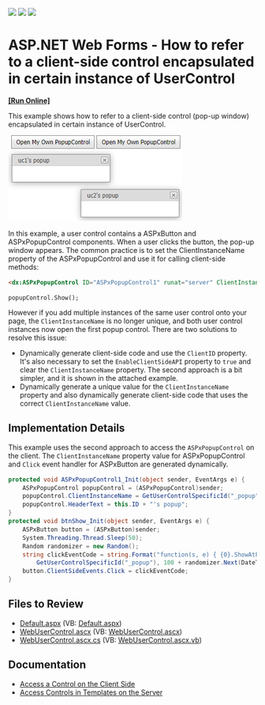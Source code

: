 <!-- default badges list -->
![](https://img.shields.io/endpoint?url=https://codecentral.devexpress.com/api/v1/VersionRange/128564917/13.1.4%2B)
[![](https://img.shields.io/badge/Open_in_DevExpress_Support_Center-FF7200?style=flat-square&logo=DevExpress&logoColor=white)](https://supportcenter.devexpress.com/ticket/details/E2102)
[![](https://img.shields.io/badge/📖_How_to_use_DevExpress_Examples-e9f6fc?style=flat-square)](https://docs.devexpress.com/GeneralInformation/403183)
<!-- default badges end -->

# ASP.NET Web Forms - How to refer to a client-side control encapsulated in certain instance of UserControl
<!-- run online -->
**[[Run Online]](https://codecentral.devexpress.com/e2102/)**
<!-- run online end -->

This example shows how to refer to a client-side control (pop-up window) encapsulated in certain instance of UserControl.

![](user-controls-with-popups.png)

In this example, a user control contains a ASPxButton and ASPxPopupControl components. When a user clicks the button, the pop-up window appears. The common practice is to set the ClientInstanceName property of the ASPxPopupControl and use it for calling client-side methods:

```aspx
<dx:ASPxPopupControl ID="ASPxPopupControl1" runat="server" ClientInstanceName="popupControl" ...  />
```
```jscript
popupControl.Show();  
```
However if you add multiple instances of the same user control onto your page, the `ClientInstanceName` is no longer unique, and both user control instances now open the first popup control. There are two solutions to resolve this issue:

* Dynamically generate client-side code and use the `ClientID` property. It's also necessary to set the `EnableClientSideAPI` property to `true` and clear the `ClientInstanceName` property.
The second approach is a bit simpler, and it is shown in the attached example.
* Dynamically generate a unique value for the `ClientInstanceName` property and also dynamically generate client-side code that uses the correct `ClientInstanceName` value.

## Implementation Details

This example uses the second approach to access the `ASPxPopupControl` on the client. The `ClientInstanceName` property value for ASPxPopupControl and `Click` event handler for ASPxButton are generated dynamically.

```csharp
protected void ASPxPopupControl1_Init(object sender, EventArgs e) {
    ASPxPopupControl popupControl = (ASPxPopupControl)sender;
    popupControl.ClientInstanceName = GetUserControlSpecificId("_popup");
    popupControl.HeaderText = this.ID + "'s popup";
}
protected void btnShow_Init(object sender, EventArgs e) {
    ASPxButton button = (ASPxButton)sender;
    System.Threading.Thread.Sleep(50);
    Random randomizer = new Random();
    string clickEventCode = string.Format("function(s, e) { {0}.ShowAtPos({1}, {1}); }",
        GetUserControlSpecificId("_popup"), 100 + randomizer.Next(DateTime.Now.Millisecond));
    button.ClientSideEvents.Click = clickEventCode;
}
```

## Files to Review

* [Default.aspx](./CS/Default.aspx) (VB: [Default.aspx](./VB/Default.aspx))
* [WebUserControl.ascx](./CS/WebUserControl.ascx) (VB: [WebUserControl.ascx](./VB/WebUserControl.ascx))
* [WebUserControl.ascx.cs](./CS/WebUserControl.ascx.cs) (VB: [WebUserControl.ascx.vb](./VB/WebUserControl.ascx.vb))

## Documentation

* [Access a Control on the Client Side](https://docs.devexpress.com/AspNet/4222/common-concepts/client-side-functionality#access-a-control-on-the-client-side)
* [Access Controls in Templates on the Server](https://docs.devexpress.com/AspNet/403575/common-concepts/access-controls-in-templates-on-the-server)
